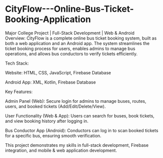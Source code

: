 # CityFlow---Online-Bus-Ticket-Booking-Application

Major College Project | Full-Stack Development | Web & Android
<br>
Overview:
CityFlow is a complete online bus ticket booking system, built as both a web application and an Android app. The system streamlines the ticket booking process for users, enables admins to manage bus operations, and allows bus conductors to verify tickets efficiently.

Tech Stack:

Website: HTML, CSS, JavaScript, Firebase Database

Android App: XML, Kotlin, Firebase Database

Key Features:

Admin Panel (Web): Secure login for admins to manage buses, routes, users, and booked tickets (Add/Edit/Delete/View).

User Functionality (Web & App): Users can search for buses, book tickets, and view booking history after logging in.

Bus Conductor App (Android): Conductors can log in to scan booked tickets for a specific bus, ensuring smooth verification.

This project demonstrates my skills in full-stack development, Firebase integration, and mobile & web application development.
